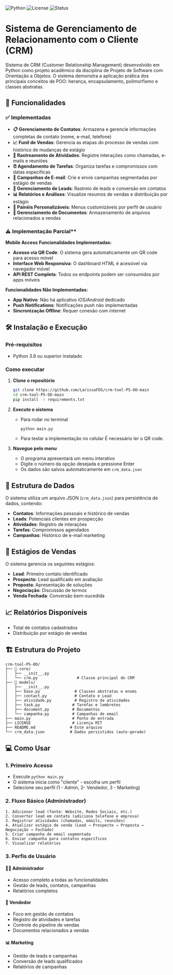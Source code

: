 ![Python](https://img.shields.io/badge/Python-3.8%2B-blue.svg)
![License](https://img.shields.io/badge/License-MIT-green.svg)
![Status](https://img.shields.io/badge/Status-Em%20Desenvolvimento-yellow.svg)

# Sistema de Gerenciamento de Relacionamento com o Cliente (CRM)

Sistema de CRM (Customer Relationship Management) desenvolvido em Python como projeto acadêmico da disciplina de Projeto de Software com Orientação a Objetos. O sistema demonstra a aplicação prática dos principais conceitos de POO: herança, encapsulamento, polimorfismo e classes abstratas.

## 🚀 Funcionalidades

### ✅ Implementadas

- **📋 Gerenciamento de Contatos**: Armazena e gerencie informações completas de contato (nome, e-mail, telefone)
- **📈 Funil de Vendas**: Gerencia as etapas do processo de vendas com histórico de mudanças de estágio
- **📝 Rastreamento de Atividades**: Registre interações como chamadas, e-mails e reuniões
- **⏰ Agendamento de Tarefas**: Organiza tarefas e compromissos com datas específicas
- **📧 Campanhas de E-mail**: Crie e envie campanhas segmentadas por estágio de vendas
- **🎯 Gerenciamento de Leads**: Rastreio de leads e conversão em contatos
- **📊 Relatórios e Análises**: Visualize resumos de vendas e distribuição por estágio
- **🎨 Painéis Personalizáveis**: Menus customizáveis por perfil de usuário
- **📁 Gerenciamento de Documentos**: Armazenamento de arquivos relacionados a vendas

### ⚠️ Implementação Parcial**
**Mobile Access**
**Funcionalidades Implementadas:**
- **Acesso via QR Code**: O sistema gera automaticamente um QR code para acesso móvel
- **Interface Web Responsiva**: O dashboard HTML é acessível via navegador móvel
- **API REST Completa**: Todos os endpoints podem ser consumidos por apps móveis

**Funcionalidades Não Implementadas:**
- **App Nativo**: Não há aplicativo iOS/Android dedicado
- **Push Notifications**: Notificações push não implementadas
- **Sincronização Offline**: Requer conexão com internet


## 🛠️ Instalação e Execução

### Pré-requisitos

- Python 3.8 ou superior instalado

### Como executar

1. **Clone o repositório**
   ```bash
   git clone https://github.com/LarissaFDS/crm-tool-PS-OO-main
   cd crm-tool-PS-OO-main
   pip install -r requirements.txt

3. **Execute o sistema**
   - Para rodar no terminal
      ```bash
      python main.py 
      ```
   - Para testar a implementação no celular
      É necessário ler o QR code.

4. **Navegue pelo menu**
   - O programa apresentará um menu interativo
   - Digite o número da opção desejada e pressione Enter
   - Os dados são salvos automaticamente em `crm_data.json`

## 📁 Estrutura de Dados

O sistema utiliza um arquivo JSON (`crm_data.json`) para persistência de dados, contendo:

- **Contatos**: Informações pessoais e histórico de vendas
- **Leads**: Potenciais clientes em prospecção
- **Atividades**: Registro de interações
- **Tarefas**: Compromissos agendados
- **Campanhas**: Histórico de e-mail marketing

## 🎯 Estágios de Vendas

O sistema gerencia os seguintes estágios:

- **Lead**: Primeiro contato identificado
- **Prospecto**: Lead qualificado em avaliação
- **Proposta**: Apresentação de soluções
- **Negociação**: Discussão de termos
- **Venda Fechada**: Conversão bem-sucedida

## 📈 Relatórios Disponíveis

- Total de contatos cadastrados
- Distribuição por estágio de vendas





## 🏗️ Estrutura do Projeto

```
crm-tool-PS-OO/
├── 📁 core/
│   ├── __init__.py
│   └── crm.py                 # Classe principal do CRM
├── 📁 models/
│   ├── __init__.py
│   ├── base.py               # Classes abstratas e enums
│   ├── contact.py            # Contato e Lead
│   ├── atividade.py          # Registro de atividades
│   ├── task.py              # Tarefas e lembretes
│   ├── document.py          # Documentos
│   └── campanha.py          # Campanhas de email
├── main.py                  # Ponto de entrada
├── LICENSE                  # Licença MIT
├── README.md               # Este arquivo
└── crm_data.json           # Dados persistidos (auto-gerado)
```

## 💻 Como Usar

### 1. **Primeiro Acesso**
- Execute `python main.py`
- O sistema inicia como "cliente" - escolha um perfil
- Selecione seu perfil (1 - Admin, 2- Vendedor, 3 - Marketing)

### 2. **Fluxo Básico (Administrador)**
```
1. Adicionar lead (fonte: Website, Redes Sociais, etc.)
2. Converter lead em contato (adiciona telefone e empresa)
3. Registrar atividades (chamadas, emails, reuniões)
4. Atualizar estágio de venda (Lead → Prospecto → Proposta → Negociação → Fechado)
5. Criar campanha de email segmentada
6. Enviar campanha para contatos específicos
7. Visualizar relatórios
```

### 3. **Perfis de Usuário**

#### 👨‍💼 **Administrador**
- Acesso completo a todas as funcionalidades
- Gestão de leads, contatos, campanhas
- Relatórios completos

#### 💼 **Vendedor**
- Foco em gestão de contatos
- Registro de atividades e tarefas
- Controle do pipeline de vendas
- Documentos relacionados a vendas

#### 📊 **Marketing**
- Gestão de leads e campanhas
- Conversão de leads qualificados
- Relatórios de campanhas

